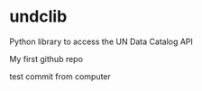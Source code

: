 # undclib
Python library to access the UN Data Catalog API

My first github repo

test commit from computer


